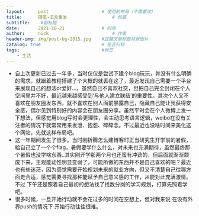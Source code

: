 ```yaml
---
layout:     post   				    # 使用的布局（不需要改）
title:      随笔-旧文重发 				# 标题 
subtitle:    #副标题
date:       2021-10-21 				# 时间
author:     nick 						# 作者
header-img: img/post-bg-2015.jpg 	#这篇文章标题背景图片
catalog: true 						# 是否归档
tags:								#标签
    - 生活
---
```

- 自上次更新已过去一年多，当时仅仅是尝试下建个blog玩玩，并没有什么明确的需求，就跟着教程搭建了个大概的就丢在这了，最近发现自己需要一个平台来展现自己的想法or爱好…，虽然自己不喜欢社交，但把自己完全封闭在个人空间里并不好，最近越来越感受到‘与他人建立联结’的重要性。其次个人又不喜欢在朋友圈发东西，就不喜欢在别人面前暴露自己，隐藏自己能让我获得安全感，偶尔见到特别好的内容会在朋友圈分享。虽然平时会在个人微博上发一下想法，但感觉用blog写时会更理性，会主动思考语言逻辑，weibo在没有关注者的情况下就常常用来发泄、抱怨、碎碎念。不过最近也没啥时间来美化这个网站，先就这样布局吧。
- 这一年期间发生了很多。当时刚折腾怎么建博客时正当研究生开学前的暑假，給自己立了一个个flag，暑假要学什么什么，对未来也充满期待，虽然最终那个暑假也没学啥东西..其实刚开学那两个月也还蛮有冲劲的，但后面就渐渐颓废下来，主观能动性明显变弱了，可能所做的东西并不是自己喜欢的吧？最近也有些迷茫，因为感觉需要开始规划未来的就业方向，但又不清楚自己往哪方面走合适，感觉需要寻找那种能赋予自己意义感的工作，从能对此充满激情。不过 下午还是照着自己最初的想法找了找数分岗的学习规划，打算先照着学吧。
- 很多时候，一旦开始行动就不会花过多的时间在空想上，但对我来说 在没有外界push的情况下 开始行动往往很难。